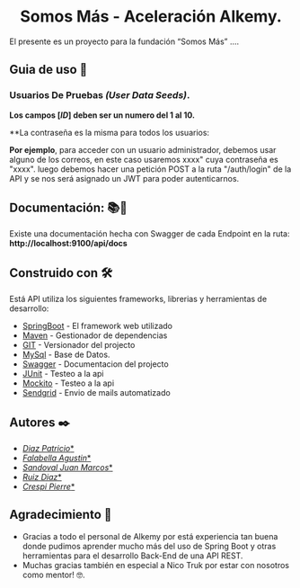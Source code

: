 <div align="center">
  <h1>Somos Más - Aceleración Alkemy.</h1>
</div>
El presente es un proyecto para la fundación “Somos Más” ....


## Guia de uso 📖




### Usuarios De Pruebas *(User Data Seeds)*.




**Los campos [*ID*] deben ser un numero del 1 al 10.**

**La contraseña es la misma para todos los usuarios: 

**Por ejemplo**, para acceder con un usuario administrador, debemos usar alguno de los correos, en este caso usaremos xxxx" cuya contraseña es "xxxx".
luego debemos hacer una petición POST a la ruta "/auth/login" de la API y se nos será asignado un JWT para poder autenticarnos.

## Documentación: 📚📖

Existe una documentación hecha con Swagger de cada Endpoint en la ruta: **http://localhost:9100/api/docs**

## Construido con 🛠️

Está API utiliza los siguientes frameworks, librerias y herramientas de desarrollo:

* [SpringBoot](https://spring.io/) - El framework web utilizado
* [Maven](https://maven.apache.org/) - Gestionador de dependencias
* [GIT](https://git-scm.com/) - Versionador del projecto
* [MySql](https://www.mysql.com/) - Base de Datos.
* [Swagger](https://swagger.io/) - Documentacion del projecto
* [JUnit](https://junit.org/junit5/) - Testeo a la api
* [Mockito](https://site.mockito.org/) - Testeo a la api
* [Sendgrid](https://sendgrid.com/) - Envio de mails automatizado


## Autores ✒️

* [*Diaz Patricio**](https://github.com/patriciodanielDiaz)
* [*Falabella Agustin**](https://github.com/AgustinFalabella)
* [*Sandoval Juan Marcos**](https://github.com/juanmarcossandoval)
* [*Ruiz Diaz**](https://github.com/enzoruizdiaz)
* [*Crespi Pierre**](https://github.com/Jpierre98)


## Agradecimiento 🎁

* Gracias a todo el personal de Alkemy por está experiencia tan buena donde pudimos aprender mucho más del uso de Spring Boot y otras herramientas para el desarrollo Back-End de una API REST.
* Muchas gracias también en especial a Nico Truk por estar con nosotros como mentor! 🤓.
